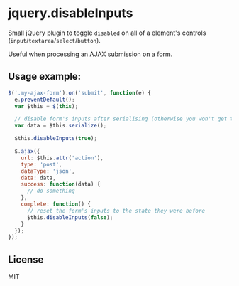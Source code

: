 # jquery.disableInputs


Small jQuery plugin to toggle `disabled` on all of a element's controls (`input`/`textarea`/`select`/`button`).

Useful when processing an AJAX submission on a form.

## Usage example:

```js
$('.my-ajax-form').on('submit', function(e) {
  e.preventDefault();
  var $this = $(this);

  // disable form's inputs after serialising (otherwise you won't get the values)
  var data = $this.serialize();

  $this.disableInputs(true);

  $.ajax({
    url: $this.attr('action'),
    type: 'post',
    dataType: 'json',
    data: data,
    success: function(data) {
      // do something
    },
    complete: function() {
      // reset the form's inputs to the state they were before
      $this.disableInputs(false);
    }
  });
});
```

## License

MIT
